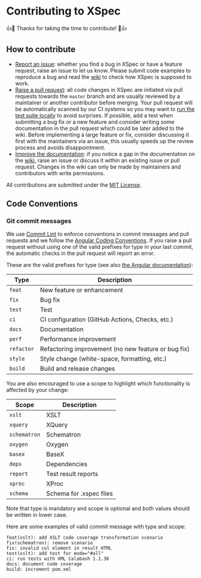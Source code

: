 # Contributing to XSpec

:+1::tada: Thanks for taking the time to contribute! :tada::+1:

## How to contribute

- [Report an issue](https://github.com/xspec/xspec/issues/new): whether you find a bug in XSpec or have a feature request, raise an issue to let us know. Please submit code examples to reproduce a bug and read the [wiki](https://github.com/xspec/xspec/wiki) to check how XSpec is supposed to work.
- [Raise a pull request](https://github.com/xspec/xspec/pulls): all code changes in XSpec are initiated via pull requests towards the `master` branch and are usually reviewed by a maintainer or another contributor before merging. Your pull request will be automatically scanned by our CI systems so you may want to [run the test suite locally](https://github.com/xspec/xspec/wiki/How-to-Run-the-Test-Suite-Locally) to avoid surprises. If possible, add a test when submitting a bug fix or a new feature and consider writing some documentation in the pull request which could be later added to the wiki. Before implementing a large feature or fix, consider discussing it first with the maintainers via an issue, this usually speeds up the review process and avoids disappointment.
- [Improve the documentation](https://github.com/xspec/xspec/wiki): if you notice a gap in the documentation on the [wiki](https://github.com/xspec/xspec/wiki), raise an issue or discuss it within an existing issue or pull request. Changes in the wiki can only be made by maintainers and contributors with write permissions.

All contributions are submitted under the [MIT License](https://github.com/xspec/xspec/blob/master/LICENSE).

## Code Conventions

### Git commit messages

We use [Commit Lint](https://www.commit-lint.com) to enforce conventions in commit messages and pull requests and we follow the [Angular Coding Conventions](https://www.commit-lint.com/conventions). If you raise a pull request without using one of the valid prefixes for type in your last commit, the automatic checks in the pull request will report an error.

These are the valid prefixes for type (see also [the Angular documentation](https://github.com/angular/angular/blob/master/CONTRIBUTING.md#type)):

| Type | Description |
| --- | --- |
| `feat` | New feature or enhancement |
| `fix` | Bug fix |
| `test` | Test |
| `ci` | CI configuration (GitHub Actions, Checks, etc.) |
| `docs` | Documentation |
| `perf` | Performance improvement |
| `refactor` | Refactoring improvement (no new feature or bug fix) |
| `style` | Style change (white-space, formatting, etc.) |
| `build` | Build and release changes |

You are also encouraged to use a scope to highlight which functionality is affected by your change:  

| Scope | Description |
| --- | --- |
| `xslt` | XSLT |
| `xquery` | XQuery |
| `schematron` | Schematron |
| `oxygen` | Oxygen |
| `basex` | BaseX |
| `deps` | Dependencies |
| `report` | Test result reports |
| `xproc` | XProc |
| `schema` | Schema for .xspec files |

Note that type is mandatory and scope is optional and both values should be written in lower case.

Here are some examples of valid commit message with type and scope:

```
feat(xslt): add XSLT code coverage transformation scenario
fix(schematron): remove scenario
fix: invalid col element in result HTML
test(xslt): add test for mode="#all"
ci: run tests with XML Calabash 1.1.30
docs: document code coverage
build: increment pom.xml
```
